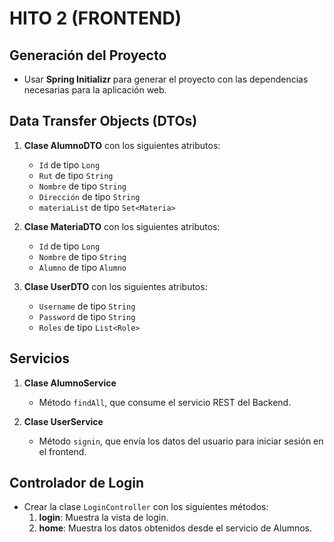 # HITO 2 (FRONTEND)

## Generación del Proyecto

- Usar **Spring Initializr** para generar el proyecto con las dependencias necesarias para la aplicación web.

## Data Transfer Objects (DTOs)

1. **Clase AlumnoDTO** con los siguientes atributos:
    - `Id` de tipo `Long`
    - `Rut` de tipo `String`
    - `Nombre` de tipo `String`
    - `Dirección` de tipo `String`
    - `materiaList` de tipo `Set<Materia>`

2. **Clase MateriaDTO** con los siguientes atributos:
    - `Id` de tipo `Long`
    - `Nombre` de tipo `String`
    - `Alumno` de tipo `Alumno`

3. **Clase UserDTO** con los siguientes atributos:
    - `Username` de tipo `String`
    - `Password` de tipo `String`
    - `Roles` de tipo `List<Role>`

## Servicios

1. **Clase AlumnoService**
    - Método `findAll`, que consume el servicio REST del Backend.

2. **Clase UserService**
    - Método `signin`, que envía los datos del usuario para iniciar sesión en el frontend.

## Controlador de Login

- Crear la clase `LoginController` con los siguientes métodos:
    1. **login**: Muestra la vista de login.
    2. **home**: Muestra los datos obtenidos desde el servicio de Alumnos.
```

